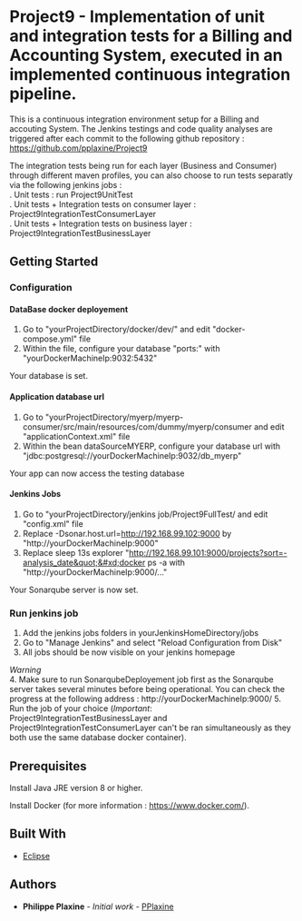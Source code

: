 # Project9 - Implementation of unit and integration tests for a Billing and Accounting System, executed in an implemented continuous integration pipeline. 

This is a continuous integration environment setup for a Billing and accouting System. The Jenkins testings and code quality analyses are triggered after each commit to the following github repository : https://github.com/pplaxine/Project9

The integration tests being run for each layer (Business and Consumer) through different maven profiles, you can also choose to run tests separatly via the following jenkins jobs :  
    . Unit tests : run Project9UnitTest  
    . Unit tests + Integration tests on consumer layer : Project9IntegrationTestConsumerLayer  
    . Unit tests + Integration tests on business layer : Project9IntegrationTestBusinessLayer  
 

## Getting Started 

### Configuration    

  #### DataBase docker deployement
  1. Go to "yourProjectDirectory/docker/dev/" and edit "docker-compose.yml" file 
  2. Within the file, configure your database "ports:" with "yourDockerMachineIp:9032:5432" 

  Your database is set. 


  #### Application database url   
  1. Go to "yourProjectDirectory/myerp/myerp-consumer/src/main/resources/com/dummy/myerp/consumer and edit "applicationContext.xml" file
  2. Within the bean dataSourceMYERP, configure your database url with "jdbc:postgresql://yourDockerMachineIp:9032/db_myerp"

  Your app can now access the testing database


  #### Jenkins Jobs 
  1. Go to "yourProjectDirectory/jenkins job/Project9FullTest/ and edit "config.xml" file
  2. Replace -Dsonar.host.url=http://192.168.99.102:9000 by "http://yourDockerMachineIp:9000"
  3. Replace <command>sleep 13s&#xd;explorer &quot;http://192.168.99.101:9000/projects?sort=-analysis_date&quot;&#xd;docker ps -a</command> with       "http://yourDockerMachineIp:9000/..."

  Your Sonarqube server is now set. 



### Run jenkins job 
  
  1. Add the jenkins jobs folders in yourJenkinsHomeDirectory/jobs
  2. Go to "Manage Jenkins" and select "Reload Configuration from Disk" 
  3. All jobs should be now visible on your jenkins homepage 

  *Warning*  
  4. Make sure to run SonarqubeDeployement job first as the Sonarqube server takes several minutes before being operational. You can check the progress at the following address : http://yourDockerMachineIp:9000/
  5. Run the job of your choice (*Important*: Project9IntegrationTestBusinessLayer and Project9IntegrationTestConsumerLayer can't be ran simultaneously as they both use the same database docker container). 

  
## Prerequisites

Install Java JRE version 8 or higher.

Install Docker (for more information : https://www.docker.com/). 

## Built With

* [Eclipse](https://www.eclipse.org/documentation/)

## Authors

* **Philippe Plaxine** - *Initial work* - [PPlaxine](https://github.com/pplaxine)